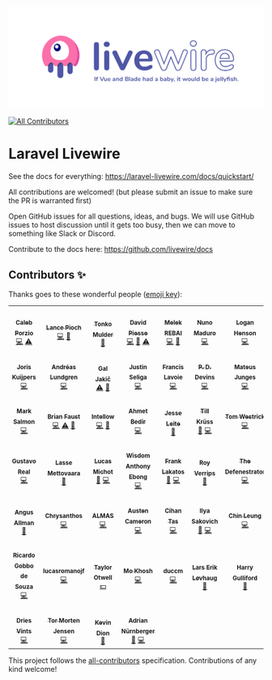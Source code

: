 ![Livewire: If Vue and Blade had a baby, it would be a jellyfish.](github_banner.png)
<!-- ALL-CONTRIBUTORS-BADGE:START - Do not remove or modify this section -->
[![All Contributors](https://img.shields.io/badge/all_contributors-46-orange.svg?style=flat-square)](#contributors-)
<!-- ALL-CONTRIBUTORS-BADGE:END -->

# Laravel Livewire

See the docs for everything: https://laravel-livewire.com/docs/quickstart/

All contributions are welcomed! (but please submit an issue to make sure the PR is warranted first)

Open GitHub issues for all questions, ideas, and bugs. We will use GitHub issues to host discussion until it gets too busy, then we can move to something like Slack or Discord.

Contribute to the docs here: https://github.com/livewire/docs

## Contributors ✨

Thanks goes to these wonderful people ([emoji key](https://allcontributors.org/docs/en/emoji-key)):

<!-- ALL-CONTRIBUTORS-LIST:START - Do not remove or modify this section -->
<!-- prettier-ignore-start -->
<!-- markdownlint-disable -->
<table>
  <tr>
    <td align="center"><a href="http://calebporzio.com"><img src="https://avatars2.githubusercontent.com/u/3670578?v=4" width="100px;" alt=""/><br /><sub><b>Caleb Porzio</b></sub></a><br /><a href="https://github.com/livewire/livewire/commits?author=calebporzio" title="Code">💻</a> <a href="https://github.com/livewire/livewire/commits?author=calebporzio" title="Tests">⚠️</a></td>
    <td align="center"><a href="https://lancepioch.com"><img src="https://avatars0.githubusercontent.com/u/1296882?v=4" width="100px;" alt=""/><br /><sub><b>Lance Pioch</b></sub></a><br /><a href="https://github.com/livewire/livewire/commits?author=lancepioch" title="Code">💻</a> <a href="#maintenance-lancepioch" title="Maintenance">🚧</a></td>
    <td align="center"><a href="https://www.tonkomulder.nl"><img src="https://avatars3.githubusercontent.com/u/27585?v=4" width="100px;" alt=""/><br /><sub><b>Tonko Mulder</b></sub></a><br /><a href="https://github.com/livewire/livewire/commits?author=Treggats" title="Documentation">📖</a></td>
    <td align="center"><a href="https://github.com/davidpiesse"><img src="https://avatars2.githubusercontent.com/u/800650?v=4" width="100px;" alt=""/><br /><sub><b>David Piesse</b></sub></a><br /><a href="https://github.com/livewire/livewire/commits?author=davidpiesse" title="Code">💻</a> <a href="https://github.com/livewire/livewire/commits?author=davidpiesse" title="Documentation">📖</a> <a href="https://github.com/livewire/livewire/commits?author=davidpiesse" title="Tests">⚠️</a></td>
    <td align="center"><a href="https://twitter.com/melek_rebai"><img src="https://avatars1.githubusercontent.com/u/1449151?v=4" width="100px;" alt=""/><br /><sub><b>Melek REBAI</b></sub></a><br /><a href="https://github.com/livewire/livewire/commits?author=shadoWalker89" title="Code">💻</a> <a href="#maintenance-shadoWalker89" title="Maintenance">🚧</a></td>
    <td align="center"><a href="https://nunomaduro.com"><img src="https://avatars2.githubusercontent.com/u/5457236?v=4" width="100px;" alt=""/><br /><sub><b>Nuno Maduro</b></sub></a><br /><a href="https://github.com/livewire/livewire/commits?author=nunomaduro" title="Code">💻</a></td>
    <td align="center"><a href="https://github.com/loganhenson"><img src="https://avatars0.githubusercontent.com/u/2792946?v=4" width="100px;" alt=""/><br /><sub><b>Logan Henson</b></sub></a><br /><a href="https://github.com/livewire/livewire/commits?author=loganhenson" title="Code">💻</a></td>
  </tr>
  <tr>
    <td align="center"><a href="https://github.com/jjhamkuijpers"><img src="https://avatars2.githubusercontent.com/u/7311629?v=4" width="100px;" alt=""/><br /><sub><b>Joris Kuijpers</b></sub></a><br /><a href="https://github.com/livewire/livewire/commits?author=jjhamkuijpers" title="Code">💻</a></td>
    <td align="center"><a href="https://adevade.com"><img src="https://avatars0.githubusercontent.com/u/1066486?v=4" width="100px;" alt=""/><br /><sub><b>Andréas Lundgren</b></sub></a><br /><a href="https://github.com/livewire/livewire/commits?author=adevade" title="Code">💻</a></td>
    <td align="center"><a href="https://github.com/morpheus7CS"><img src="https://avatars2.githubusercontent.com/u/8884582?v=4" width="100px;" alt=""/><br /><sub><b>Gal Jakič</b></sub></a><br /><a href="https://github.com/livewire/livewire/commits?author=morpheus7CS" title="Tests">⚠️</a> <a href="#maintenance-morpheus7CS" title="Maintenance">🚧</a></td>
    <td align="center"><a href="http://justinseliga.com"><img src="https://avatars2.githubusercontent.com/u/3277067?v=4" width="100px;" alt=""/><br /><sub><b>Justin Seliga</b></sub></a><br /><a href="https://github.com/livewire/livewire/commits?author=jrseliga" title="Code">💻</a></td>
    <td align="center"><a href="http://francislavoie.me"><img src="https://avatars3.githubusercontent.com/u/2111701?v=4" width="100px;" alt=""/><br /><sub><b>Francis Lavoie</b></sub></a><br /><a href="https://github.com/livewire/livewire/commits?author=francislavoie" title="Code">💻</a></td>
    <td align="center"><a href="http://www.developingpatrick.com"><img src="https://avatars1.githubusercontent.com/u/2133230?v=4" width="100px;" alt=""/><br /><sub><b>P. D. Devins</b></sub></a><br /><a href="https://github.com/livewire/livewire/commits?author=pddevins" title="Code">💻</a></td>
    <td align="center"><a href="https://mateusjunges.com"><img src="https://avatars2.githubusercontent.com/u/19756164?v=4" width="100px;" alt=""/><br /><sub><b>Mateus Junges</b></sub></a><br /><a href="https://github.com/livewire/livewire/commits?author=mateusjunges" title="Code">💻</a></td>
  </tr>
  <tr>
    <td align="center"><a href="https://github.com/marksalmon"><img src="https://avatars2.githubusercontent.com/u/7000886?v=4" width="100px;" alt=""/><br /><sub><b>Mark Salmon</b></sub></a><br /><a href="https://github.com/livewire/livewire/commits?author=marksalmon" title="Code">💻</a></td>
    <td align="center"><a href="https://basecode.sh"><img src="https://avatars3.githubusercontent.com/u/22145591?v=4" width="100px;" alt=""/><br /><sub><b>Brian Faust</b></sub></a><br /><a href="https://github.com/livewire/livewire/commits?author=faustbrian" title="Code">💻</a> <a href="https://github.com/livewire/livewire/commits?author=faustbrian" title="Tests">⚠️</a> <a href="#maintenance-faustbrian" title="Maintenance">🚧</a></td>
    <td align="center"><a href="https://intellow.com"><img src="https://avatars0.githubusercontent.com/u/40676515?v=4" width="100px;" alt=""/><br /><sub><b>Intellow</b></sub></a><br /><a href="https://github.com/livewire/livewire/commits?author=intellow" title="Code">💻</a> <a href="#maintenance-intellow" title="Maintenance">🚧</a></td>
    <td align="center"><a href="http://www.ahmetbedir.net"><img src="https://avatars0.githubusercontent.com/u/10426366?v=4" width="100px;" alt=""/><br /><sub><b>Ahmet Bedir</b></sub></a><br /><a href="https://github.com/livewire/livewire/commits?author=ahmetbedir" title="Code">💻</a></td>
    <td align="center"><a href="http://jesseleite.com"><img src="https://avatars3.githubusercontent.com/u/5187394?v=4" width="100px;" alt=""/><br /><sub><b>Jesse Leite</b></sub></a><br /><a href="https://github.com/livewire/livewire/commits?author=jesseleite" title="Documentation">📖</a></td>
    <td align="center"><a href="https://till.im/"><img src="https://avatars0.githubusercontent.com/u/665029?v=4" width="100px;" alt=""/><br /><sub><b>Till Krüss</b></sub></a><br /><a href="#maintenance-tillkruss" title="Maintenance">🚧</a> <a href="https://github.com/livewire/livewire/commits?author=tillkruss" title="Code">💻</a></td>
    <td align="center"><a href="https://github.com/wsamoht"><img src="https://avatars0.githubusercontent.com/u/5725966?v=4" width="100px;" alt=""/><br /><sub><b>Tom Westrick</b></sub></a><br /><a href="https://github.com/livewire/livewire/commits?author=wsamoht" title="Code">💻</a></td>
  </tr>
  <tr>
    <td align="center"><a href="https://github.com/kotfire"><img src="https://avatars3.githubusercontent.com/u/8735081?v=4" width="100px;" alt=""/><br /><sub><b>Gustavo Real</b></sub></a><br /><a href="https://github.com/livewire/livewire/commits?author=kotfire" title="Code">💻</a></td>
    <td align="center"><a href="https://github.com/lassemettovaara"><img src="https://avatars0.githubusercontent.com/u/3303413?v=4" width="100px;" alt=""/><br /><sub><b>Lasse Mettovaara</b></sub></a><br /><a href="#maintenance-lassemettovaara" title="Maintenance">🚧</a></td>
    <td align="center"><a href="https://github.com/lucasmichot"><img src="https://avatars1.githubusercontent.com/u/513603?v=4" width="100px;" alt=""/><br /><sub><b>Lucas Michot</b></sub></a><br /><a href="#maintenance-lucasmichot" title="Maintenance">🚧</a> <a href="https://github.com/livewire/livewire/commits?author=lucasmichot" title="Code">💻</a></td>
    <td align="center"><a href="http://webong.dev"><img src="https://avatars2.githubusercontent.com/u/30173059?v=4" width="100px;" alt=""/><br /><sub><b>Wisdom Anthony Ebong</b></sub></a><br /><a href="https://github.com/livewire/livewire/commits?author=webong" title="Code">💻</a></td>
    <td align="center"><a href="http://www.fakingfantastic.com"><img src="https://avatars3.githubusercontent.com/u/20476?v=4" width="100px;" alt=""/><br /><sub><b>Frank Lakatos</b></sub></a><br /><a href="#maintenance-fakingfantastic" title="Maintenance">🚧</a> <a href="https://github.com/livewire/livewire/commits?author=fakingfantastic" title="Code">💻</a></td>
    <td align="center"><a href="http://verrips.org"><img src="https://avatars0.githubusercontent.com/u/749015?v=4" width="100px;" alt=""/><br /><sub><b>Roy Verrips</b></sub></a><br /><a href="#maintenance-rverrips" title="Maintenance">🚧</a></td>
    <td align="center"><a href="https://github.com/defenestrator"><img src="https://avatars3.githubusercontent.com/u/529446?v=4" width="100px;" alt=""/><br /><sub><b>The Defenestrator</b></sub></a><br /><a href="https://github.com/livewire/livewire/commits?author=defenestrator" title="Code">💻</a></td>
  </tr>
  <tr>
    <td align="center"><a href="http://www.venconnect.co"><img src="https://avatars1.githubusercontent.com/u/13446694?v=4" width="100px;" alt=""/><br /><sub><b>Angus Allman</b></sub></a><br /><a href="#maintenance-allmanaj" title="Maintenance">🚧</a></td>
    <td align="center"><a href="https://github.com/chrysanthos"><img src="https://avatars0.githubusercontent.com/u/48060191?v=4" width="100px;" alt=""/><br /><sub><b>Chrysanthos</b></sub></a><br /><a href="https://github.com/livewire/livewire/commits?author=chrysanthos" title="Code">💻</a></td>
    <td align="center"><a href="http://www.almas.cc"><img src="https://avatars3.githubusercontent.com/u/9382335?v=4" width="100px;" alt=""/><br /><sub><b>ALMAS</b></sub></a><br /><a href="https://github.com/livewire/livewire/commits?author=almas1992" title="Code">💻</a></td>
    <td align="center"><a href="http://406.io"><img src="https://avatars2.githubusercontent.com/u/575421?v=4" width="100px;" alt=""/><br /><sub><b>Austen Cameron</b></sub></a><br /><a href="https://github.com/livewire/livewire/commits?author=austenc" title="Code">💻</a></td>
    <td align="center"><a href="https://tas.fm"><img src="https://avatars2.githubusercontent.com/u/1579976?v=4" width="100px;" alt=""/><br /><sub><b>Cihan Tas</b></sub></a><br /><a href="https://github.com/livewire/livewire/commits?author=cihantas" title="Code">💻</a></td>
    <td align="center"><a href="https://hivokas.com"><img src="https://avatars1.githubusercontent.com/u/22997803?v=4" width="100px;" alt=""/><br /><sub><b>Ilya Sakovich</b></sub></a><br /><a href="#maintenance-hivokas" title="Maintenance">🚧</a> <a href="https://github.com/livewire/livewire/commits?author=hivokas" title="Code">💻</a></td>
    <td align="center"><a href="https://chinleung.com"><img src="https://avatars3.githubusercontent.com/u/19669331?v=4" width="100px;" alt=""/><br /><sub><b>Chin Leung</b></sub></a><br /><a href="https://github.com/livewire/livewire/commits?author=chinleung" title="Code">💻</a></td>
  </tr>
  <tr>
    <td align="center"><a href="https://github.com/ricardogobbosouza"><img src="https://avatars3.githubusercontent.com/u/13064722?v=4" width="100px;" alt=""/><br /><sub><b>Ricardo Gobbo de Souza</b></sub></a><br /><a href="https://github.com/livewire/livewire/commits?author=ricardogobbosouza" title="Code">💻</a></td>
    <td align="center"><a href="https://github.com/lucasromanojf"><img src="https://avatars2.githubusercontent.com/u/3661610?v=4" width="100px;" alt=""/><br /><sub><b>lucasromanojf</b></sub></a><br /><a href="https://github.com/livewire/livewire/commits?author=lucasromanojf" title="Code">💻</a></td>
    <td align="center"><a href="http://laravel.com"><img src="https://avatars3.githubusercontent.com/u/463230?v=4" width="100px;" alt=""/><br /><sub><b>Taylor Otwell</b></sub></a><br /><a href="#financial-taylorotwell" title="Financial">💵</a></td>
    <td align="center"><a href="https://github.com/mokhosh"><img src="https://avatars1.githubusercontent.com/u/6499685?v=4" width="100px;" alt=""/><br /><sub><b>Mo Khosh</b></sub></a><br /><a href="https://github.com/livewire/livewire/commits?author=mokhosh" title="Code">💻</a></td>
    <td align="center"><a href="https://github.com/caominhduc3108"><img src="https://avatars1.githubusercontent.com/u/17726941?v=4" width="100px;" alt=""/><br /><sub><b>duccm</b></sub></a><br /><a href="https://github.com/livewire/livewire/commits?author=caominhduc3108" title="Code">💻</a></td>
    <td align="center"><a href="https://github.com/lalov"><img src="https://avatars3.githubusercontent.com/u/3465648?v=4" width="100px;" alt=""/><br /><sub><b>Lars Erik Løvhaug</b></sub></a><br /><a href="#maintenance-lalov" title="Maintenance">🚧</a></td>
    <td align="center"><a href="http://www.harrygulliford.com"><img src="https://avatars0.githubusercontent.com/u/5051286?v=4" width="100px;" alt=""/><br /><sub><b>Harry Gulliford</b></sub></a><br /><a href="#maintenance-harrygulliford" title="Maintenance">🚧</a></td>
  </tr>
  <tr>
    <td align="center"><a href="https://driesvints.com"><img src="https://avatars1.githubusercontent.com/u/594614?v=4" width="100px;" alt=""/><br /><sub><b>Dries Vints</b></sub></a><br /><a href="https://github.com/livewire/livewire/commits?author=driesvints" title="Code">💻</a></td>
    <td align="center"><a href="http://tormorten.no"><img src="https://avatars0.githubusercontent.com/u/3974889?v=4" width="100px;" alt=""/><br /><sub><b>Tor Morten Jensen</b></sub></a><br /><a href="https://github.com/livewire/livewire/commits?author=tormjens" title="Code">💻</a></td>
    <td align="center"><a href="https://github.com/kdion4891"><img src="https://avatars0.githubusercontent.com/u/54263485?v=4" width="100px;" alt=""/><br /><sub><b>Kevin Dion</b></sub></a><br /><a href="#maintenance-kdion4891" title="Maintenance">🚧</a></td>
    <td align="center"><a href="https://github.com/nuernbergerA"><img src="https://avatars3.githubusercontent.com/u/13331388?v=4" width="100px;" alt=""/><br /><sub><b>Adrian Nürnberger</b></sub></a><br /><a href="#maintenance-nuernbergerA" title="Maintenance">🚧</a> <a href="https://github.com/livewire/livewire/commits?author=nuernbergerA" title="Code">💻</a></td>
  </tr>
</table>

<!-- markdownlint-enable -->
<!-- prettier-ignore-end -->
<!-- ALL-CONTRIBUTORS-LIST:END -->

This project follows the [all-contributors](https://github.com/all-contributors/all-contributors) specification. Contributions of any kind welcome!
